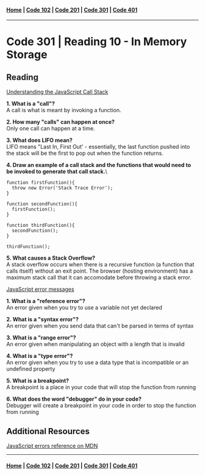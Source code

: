 #### [Home](../README.md) | [Code 102](../102main.md) | [Code 201](../201main.md) | [Code 301](../301main.md) | [Code 401](../401main.md)
***
# Code 301 | Reading 10 - In Memory Storage
## Reading
[Understanding the JavaScript Call Stack](https://medium.freecodecamp.org/understanding-the-javascript-call-stack-861e41ae61d4)

**1. What is a "call"?**\
A call is what is meant by invoking a function.

**2. How many "calls" can happen at once?**\
Only one call can happen at a time.

**3. What does LIFO mean?**\
LIFO means "Last In, First Out' - essentially, the last function pushed into the stack will be the first to pop out when the function returns.

**4. Draw an example of a call stack and the functions that would need to be invoked to generate that call stack.**\
```
function firstFunction(){
  throw new Error('Stack Trace Error');
}

function secondFunction(){
  firstFunction();
}

function thirdFunction(){
  secondFunction();
}

thirdFunction();
```

**5. What causes a Stack Overflow?**\
A stack overflow occurs when there is a recursive function (a function that calls itself) without an exit point. The browser (hosting environment) has a maximum stack call that it can accomodate before throwing a stack error.

[JavaScript error messages](https://codeburst.io/javascript-error-messages-debugging-d23f84f0ae7c)

**1. What is a "reference error"?**\
An error given when you try to use a variable not yet declared

**2. What is a "syntax error"?**\
An error given when you send data that can't be parsed in terms of syntax

**3. What is a "range error"?**\
An error given when manipulating an object with a length that is invalid

**4. What is a "type error"?**\
An error given when you try to use a data type that is incompatible or an undefined property

**5. What is a breakpoint?**\
A breakpoint is a place in your code that will stop the function from running

**6. What does the word "debugger" do in your code?**\
Debugger will create a breakpoint in your code in order to stop the function from running

## Additional Resources
[JavaScript errors reference on MDN](https://developer.mozilla.org/en-US/docs/Web/JavaScript/Reference/Errors)

***
#### [Home](../README.md) | [Code 102](../102main.md) | [Code 201](../201main.md) | [Code 301](../301main.md) | [Code 401](../401main.md)